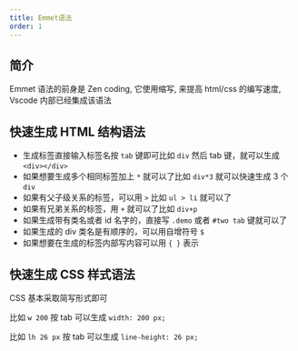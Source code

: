 ```yaml
---
title: Emmet语法
order: 1
---
```


## 简介

Emmet 语法的前身是 Zen coding, 它使用缩写, 来提高 html/css 的编写速度, Vscode 内部已经集成该语法

## 快速生成 HTML 结构语法

- 生成标签直接输入标签名按 `tab` 键即可比如 `div` 然后 tab 键，就可以生成 `<div></div>`
- 如果想要生成多个相同标签加上 `*` 就可以了比如 `div*3` 就可以快速生成 3 个 `div`
- 如果有父子级关系的标签，可以用 `>` 比如 `ul > li` 就可以了
- 如果有兄弟关系的标签，用 `+` 就可以了比如 `div+p`
- 如果生成带有类名或者 id 名字的，直接写 `.demo` 或者 `#two tab` 键就可以了
- 如果生成的 div 类名是有顺序的，可以用自增符号 `$`
- 如果想要在生成的标签内部写内容可以用  `{ }`  表示

## 快速生成 CSS 样式语法

CSS 基本采取简写形式即可

比如 `w 200` 按 tab 可以生成  `width: 200 px;`

比如 `lh 26 px` 按 tab 可以生成  `line-height: 26 px;`
